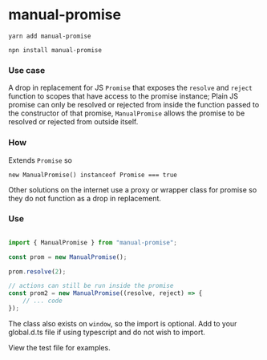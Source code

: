 # manual-promise

`yarn add manual-promise`

`npn install manual-promise`


### Use case

A drop in replacement for JS `Promise` that exposes the `resolve` and `reject` function to scopes that have access to the promise instance; Plain JS promise can only be resolved or rejected from inside the function passed to the constructor of that promise, `ManualPromise` allows the promise to be resolved or rejected from outside itself.


### How

Extends `Promise` so 

`new ManualPromise() instanceof Promise === true`

Other solutions on the internet use a proxy or wrapper class for promise so they do not function as a drop in replacement.

### Use

``` ts

import { ManualPromise } from "manual-promise";

const prom = new ManualPromise();

prom.resolve(2);

// actions can still be run inside the promise
const prom2 = new ManualPromise((resolve, reject) => {
	// ... code
});

```

The class also exists on `window`, so the import is optional. Add to your global.d.ts file if using typescript and do not wish to import.

View the test file for examples.